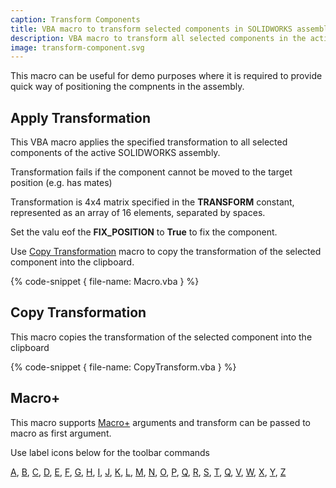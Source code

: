 ```yaml
---
caption: Transform Components
title: VBA macro to transform selected components in SOLIDWORKS assembly using the transformation
description: VBA macro to transform all selected components in the active SOLIDWORKS assembly using the predefined 4x4 transformation matrix
image: transform-component.svg
---
```


This macro can be useful for demo purposes where it is required to provide quick way of positioning the compnents in the assembly.

## Apply Transformation

This VBA macro applies the specified transformation to all selected components of the active SOLIDWORKS assembly.

Transformation fails if the component cannot be moved to the target position (e.g. has mates)

Transformation is 4x4 matrix specified in the **TRANSFORM** constant, represented as an array of 16 elements, separated by spaces.

Set the valu eof the **FIX_POSITION** to **True** to fix the component.

Use [Copy Transformation](#copy-transformation) macro to copy the transformation of the selected component into the clipboard.

{% code-snippet { file-name: Macro.vba } %}

## Copy Transformation

This macro copies the transformation of the selected component into the clipboard

{% code-snippet { file-name: CopyTransform.vba } %}

## Macro+

This macro supports [Macro+](https://cadplus.xarial.com/macro-plus/) arguments and transform can be passed to macro as first argument.

Use label icons below for the toolbar commands

[A](a.svg), [B](b.svg), [C](c.svg), [D](d.svg), [E](e.svg), [F](f.svg), [G](g.svg), [H](h.svg), [I](i.svg), [J](j.svg), [K](k.svg), [L](l.svg), [M](m.svg), [N](n.svg), [O](o.svg), [P](p.svg), [Q](q.svg), [R](r.svg), [S](s.svg), [T](t.svg), [Q](u.svg), [V](v.svg), [W](w.svg), [X](x.svg), [Y](y.svg), [Z](z.svg)